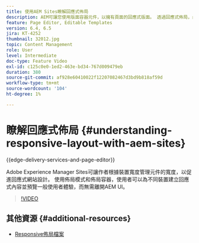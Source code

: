 ```yaml
---
title: 使用AEM Sites瞭解回應式佈局
description: AEM可讓您使用版面容器元件，以擁有頁面的回應式版面。 透過回應式佈局，內容作者可以為不同裝置建立回應式內容，並在AEM中預覽一般使用者體驗。
feature: Page Editor, Editable Templates
version: 6.4, 6.5
jira: KT-4252
thumbnail: 32012.jpg
topic: Content Management
role: User
level: Intermediate
doc-type: Feature Video
exl-id: c125c0e0-1ed2-463e-bd34-767d009479eb
duration: 380
source-git-commit: af928e60410022f12207082467d3bd9b818af59d
workflow-type: tm+mt
source-wordcount: '104'
ht-degree: 1%

---
```


# 瞭解回應式佈局 {#understanding-responsive-layout-with-aem-sites}

{{edge-delivery-services-and-page-editor}}

Adobe Experience Manager Sites可讓作者根據裝置寬度管理元件的寬度，以促進回應式網站設計。 使用佈局模式和佈局容器，使用者可以為不同裝置建立回應式內容並預覽一般使用者體驗，而無需離開AEM UI。

>[!VIDEO](https://video.tv.adobe.com/v/32012?quality=12&learn=on)

## 其他資源 {#additional-resources}

* [Responsive佈局檔案](https://experienceleague.adobe.com/docs/experience-manager-65/authoring/siteandpage/responsive-layout.html)
